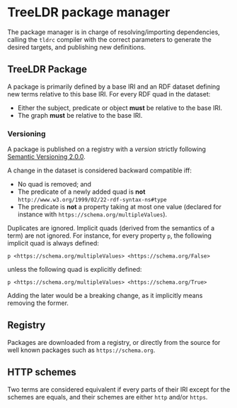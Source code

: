 # TreeLDR package manager

The package manager is in charge of resolving/importing dependencies,
calling the `tldrc` compiler with the correct parameters to generate the
desired targets, and publishing new definitions.

## TreeLDR Package

A package is primarily defined by a base IRI and an RDF dataset defining
new terms relative to this base IRI.
For every RDF quad in the dataset:
 - Either the subject, predicate or object **must** be relative to the base IRI.
 - The graph **must** be relative to the base IRI.

### Versioning

A package is published on a registry with a *version* strictly following
[Semantic Versioning 2.0.0](https://semver.org/).

A change in the dataset is considered backward compatible iff:
 - No quad is removed; and
 - The predicate of a newly added quad is **not**
 `http://www.w3.org/1999/02/22-rdf-syntax-ns#type`
 - The predicate is **not** a property taking at most one value
 (declared for instance with `https://schema.org/multipleValues`).

Duplicates are ignored. Implicit quads (derived from the semantics of a term)
are not ignored.
For instance, for every property `p`, the following implicit quad is always
defined:
```n-quads
p <https://schema.org/multipleValues> <https://schema.org/False>
```
unless the following quad is explicitly defined:
```n-quads
p <https://schema.org/multipleValues> <https://schema.org/True>
```
Adding the later would be a breaking change, as it implicitly means removing the
former.

## Registry

Packages are downloaded from a registry, or directly from the source for well known packages such as `https://schema.org`.

## HTTP schemes

Two terms are considered equivalent if every parts of their IRI except for the schemes are equals, and their schemes are either `http` and/or `https`.